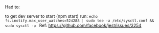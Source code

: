 

Had to:

to get dev server to start (npm start)
run: ``echo fs.inotify.max_user_watches=524288 | sudo tee -a /etc/sysctl.conf && sudo sysctl -p
``
Ref: https://github.com/facebook/jest/issues/3254